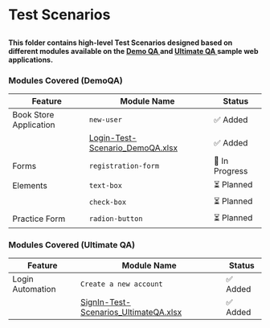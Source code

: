 # <h1>Test Scenarios</h1>
## <h4>This folder contains high-level Test Scenarios designed based on different modules available on the <a href="https://demoqa.com/login"> Demo QA </a> and <a href="https://ultimateqa.com/automation/"> Ultimate QA </a> sample web applications.</h4>

### Modules Covered (DemoQA)

|    Feature              |    Module Name         |    Status     |
|-------------------------|------------------------|---------------|
| Book Store Application  | `new-user`             | ✅ Added      |
|                         | [Login-Test-Scenario_DemoQA.xlsx](./Sample%20Test%20Site_DemoQA/Login-Test-Scenario_DemoQA.xlsx)               | ✅ Added      |
| Forms                   | `registration-form`    | 🔄 In Progress |
| Elements                | `text-box`             | ⏳ Planned     |
|                         | `check-box`            | ⏳ Planned     |
| Practice Form           | `radion-button`        | ⏳ Planned     |

### Modules Covered (Ultimate QA)

|    Feature              |    Module Name         |    Status     |
|-------------------------|------------------------|---------------|
| Login Automation        | `Create a new account` | ✅ Added      |
|                         |  [SignIn-Test-Scenarios_UltimateQA.xlsx](./Sample%20Test%20Site_UltimateQA/SignIn-Test-Scenarios_UltimateQA.xlsx)| ✅ Added      |
